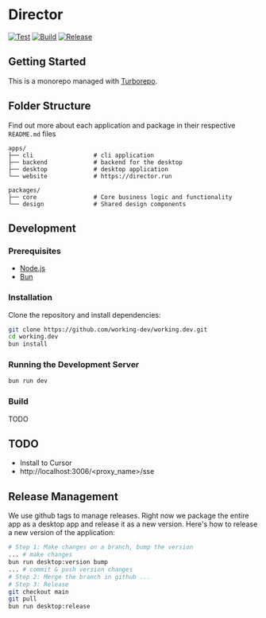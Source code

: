 # Director

[![Test](https://github.com/theworkingcompany/director/actions/workflows/test.yml/badge.svg)](https://github.com/theworkingcompany/director/actions/workflows/test.yml)
[![Build](https://github.com/theworkingcompany/director/actions/workflows/build.yml/badge.svg)](https://github.com/theworkingcompany/director/actions/workflows/build.yml)
[![Release](https://github.com/theworkingcompany/director/actions/workflows/release.yml/badge.svg)](https://github.com/theworkingcompany/director/actions/workflows/release.yml)

## Getting Started

This is a monorepo managed with [Turborepo](https://turbo.build/).

## Folder Structure

Find out more about each application and package in their respective `README.md` files

```
apps/
├── cli                 # cli application
├── backend             # backend for the desktop
├── desktop             # desktop application
└── website             # https://director.run

packages/
├── core                # Core business logic and functionality
└── design              # Shared design components
```

## Development

### Prerequisites

- [Node.js](https://nodejs.org/) 
- [Bun](https://bun.sh/) 

### Installation

Clone the repository and install dependencies:

```bash
git clone https://github.com/working-dev/working.dev.git
cd working.dev
bun install
```

### Running the Development Server

```bash
bun run dev
```

### Build

TODO

## TODO

- Install to Cursor
- http://localhost:3006/<proxy_name>/sse

## Release Management

We use github tags to manage releases. Right now we package the entire app as a desktop app and release it as a new version. Here's how to release a new version of the application:

```bash
# Step 1: Make changes on a branch, bump the version
... # make changes
bun run desktop:version bump
... # commit & push version changes
# Step 2: Merge the branch in github ...
# Step 3: Release
git checkout main
git pull
bun run desktop:release
```
